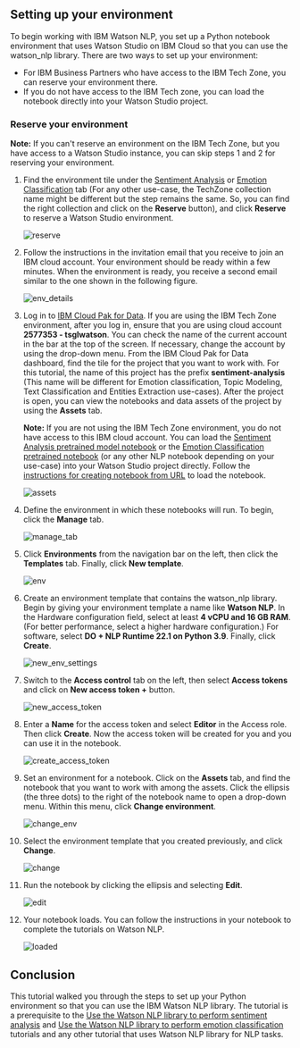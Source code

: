 
## Setting up your environment

To begin working with IBM Watson NLP, you set up a Python notebook environment that uses Watson Studio on IBM Cloud so that you can use the watson_nlp library. There are two ways to set up your environment:

* For IBM Business Partners who have access to the IBM Tech Zone, you can reserve your environment there.
* If you do not have access to the IBM Tech zone, you can load the notebook directly into your Watson Studio project. 

### Reserve your environment

**Note:** If you can't reserve an environment on the IBM Tech Zone, but you have access to a Watson Studio instance, you can skip steps 1 and 2 for reserving your environment.

1. Find the environment tile under the [Sentiment Analysis](https://techzone.ibm.com/collection/watson-core-nlp#tab-1) or [Emotion Classification](https://techzone.ibm.com/collection/watson-core-nlp#tab-2) tab (For any other use-case, the TechZone collection name might be different but the step remains the same. So, you can find the right collection and click on the **Reserve** button), and click **Reserve** to reserve a Watson Studio environment.

    ![reserve](Screenshots/reserve.png)

2. Follow the instructions in the invitation email that you receive to join an IBM cloud account. Your environment should be ready within a few minutes. When the environment is ready, you receive a second email similar to the one shown in the following figure.

    ![env_details](Screenshots/env_details.png)

3. Log in to [IBM Cloud Pak for Data](https://dataplatform.cloud.ibm.com?cm_sp=ibmdev-_-developer-tutorials-_-cloudreg). If you are using the IBM Tech Zone environment, after you log in, ensure that you are using cloud account **2577353 - tsglwatson**. You can check the name of the current account in the bar at the top of the screen. If necessary, change the account by using the drop-down menu. From the IBM Cloud Pak for Data dashboard, find the tile for the project that you want to work with. For this tutorial, the name of this project has the prefix **sentiment-analysis** (This name will be different for Emotion classification, Topic Modeling, Text Classification and Entities Extraction use-cases). After the project is open, you can view the notebooks and data assets of the project by using the **Assets** tab.

    **Note:** If you are not using the IBM Tech Zone environment, you do not have access to this IBM cloud account. You can load the [Sentiment Analysis pretrained model notebook](https://github.com/ibm-build-labs/Watson-NLP/blob/main/Sentiment-Analysis/Sentiment%20Analysis%20-%20Pre-Trained%20models.ipynb) or the [Emotion Classification pretrained notebook](https://github.com/ibm-build-labs/Watson-NLP/blob/main/Emotion-Classification/Emotion%20Classification%20-%20Pre-Trained%20Models.ipynb) (or any other NLP notebook depending on your use-case) into your Watson Studio project directly. Follow the <a href="https://www.ibm.com/docs/en/cloud-paks/cp-data/4.5.x?topic=notebooks-creating" target="_blank" rel="noopener noreferrer">instructions for creating notebook from URL</a> to load the notebook.

    ![assets](Screenshots/assets.png)

4. Define the environment in which these notebooks will run. To begin, click the **Manage** tab.

    ![manage_tab](Screenshots/manage_tab.png)

5. Click **Environments** from the navigation bar on the left, then click the **Templates** tab. Finally, click **New template**.

    ![env](Screenshots/env.png)

6. Create an environment template that contains the watson_nlp library. Begin by giving your environment template a name like **Watson NLP**. In the Hardware configuration field, select at least **4 vCPU and 16 GB RAM**. (For better performance, select a higher hardware configuration.) For software, select **DO + NLP Runtime 22.1 on Python 3.9**. Finally, click **Create**.

    ![new_env_settings](Screenshots/new_env_settings.png)

7. Switch to the **Access control** tab on the left, then select **Access tokens** and click on **New access token +** button.

    ![new_access_token](Screenshots/new_access_token.png)

8. Enter a **Name** for the access token and select **Editor** in the Access role. Then click **Create**. Now the access token will be created for you and you can use it in the notebook.

    ![create_access_token](Screenshots/create_access_token.png)

9. Set an environment for a notebook. Click on the **Assets** tab, and find the notebook that you want to work with among the assets. Click the ellipsis (the three dots) to the right of the notebook name to open a drop-down menu. Within this menu, click **Change environment**.

    ![change_env](Screenshots/change_env.png)

10. Select the environment template that you created previously, and click **Change**.
 
    ![change](Screenshots/change.png)

11. Run the notebook by clicking the ellipsis and selecting **Edit**.

    ![edit](Screenshots/edit.png)

12. Your notebook loads. You can follow the instructions in your notebook to complete the tutorials on Watson NLP.

    ![loaded](Screenshots/loaded.png)

## Conclusion

This tutorial walked you through the steps to set up your Python environment so that you can use the IBM Watson NLP library. The tutorial is a prerequisite to the [Use the Watson NLP library to perform sentiment analysis](https://developer.ibm.com/tutorials/use-the-watson-core-nlp-library-to-perform-sentiment-analysis/) and [Use the Watson NLP library to perform emotion classification](https://developer.ibm.com/tutorials/use-the-watson-nlp-library-to-perform-emotion-classification/) tutorials and any other tutorial that uses Watson NLP library for NLP tasks.
